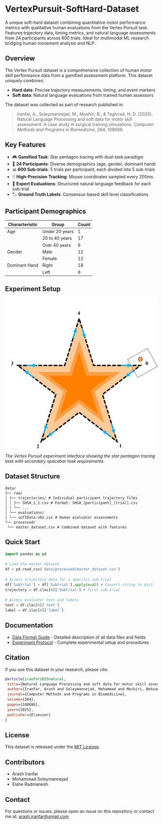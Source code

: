# VertexPursuit-SoftHard-Dataset

A unique soft-hard dataset combining quantitative motor performance metrics with qualitative human evaluations from the Vertex Pursuit task. Features trajectory data, timing metrics, and natural language assessments from 24 participants across 600 trials. Ideal for multimodal ML research bridging human movement analysis and NLP.

## Overview

The Vertex Pursuit dataset is a comprehensive collection of human motor skill performance data from a gamified assessment platform. This dataset uniquely combines:
- **Hard data**: Precise trajectory measurements, timing, and event markers
- **Soft data**: Natural language evaluations from trained human assessors

The dataset was collected as part of research published in:
> Iranfar, A., Soleymannejad, M., Moshiri, B., & Taghirad, H. D. (2025). Natural Language Processing and soft data for motor skill assessment: A case study in surgical training simulations. *Computer Methods and Programs in Biomedicine*, 264, 108686.

## Key Features

- 🎮 **Gamified Task**: Star pentagon tracing with dual-task paradigm
- 👥 **24 Participants**: Diverse demographics (age, gender, dominant hand)
- 📊 **600 Sub-trials**: 5 trials per participant, each divided into 5 sub-trials
- 🖱️ **High-Precision Tracking**: Mouse coordinates sampled every 200ms
- 💬 **Expert Evaluations**: Structured natural language feedback for each sub-trial
- 🏷️ **Ground Truth Labels**: Consensus-based skill level classifications

## Participant Demographics

| Characteristic | Group | Count |
|----------------|-------|-------|
| Age | Under 20 years | 1 |
|     | 20 to 40 years | 17 |
|     | Over 40 years | 6 |
| Gender | Male | 12 |
|        | Female | 12 |
| Dominant Hand | Right | 18 |
|               | Left | 6 |

## Experiment Setup

![Vertex Pursuit Experiment Interface](assets/background.jpg)
*The Vertex Pursuit experiment interface showing the star pentagon tracing task with secondary spacebar task requirements.*

## Dataset Structure

```
data/
├── raw/
│ ├── trajectories/ # Individual participant trajectory files
│ │ ├── SHSA_1_1.csv # Format: SHSA_[participant]_[trial].csv
│ │ └── ...
│ └── evaluations/
│ └── softData-v02.csv # Human evaluator assessments
└── processed/
 └── master_dataset.csv # Combined dataset with features
```

## Quick Start

```python
import pandas as pd

# Load the master dataset
df = pd.read_csv('data/processed/master_dataset.csv')

# Access trajectory data for a specific sub-trial
df['Subtrial'] = df['Subtrial'].apply(eval) # Convert string to dict
trajectory = df.iloc[0]['Subtrial'] # First sub-trial

# Access evaluator text and labels
text = df.iloc[0]['text']
label = df.iloc[0]['label']
```

## Documentation

- [Data Format Guide](docs/data_format.md) - Detailed description of all data files and fields
- [Experiment Protocol](docs/experiment_protocol.md) - Complete experimental setup and procedures

## Citation

If you use this dataset in your research, please cite:

```bibtex
@article{iranfar2025natural,
 title={Natural Language Processing and soft data for motor skill assessment: A case study in surgical training simulations},
 author={Iranfar, Arash and Soleymannejad, Mohammad and Moshiri, Behzad and Taghirad, Hamid D},
 journal={Computer Methods and Programs in Biomedicine},
 volume={264},
 pages={108686},
 year={2025},
 publisher={Elsevier}
}
```

## License

This dataset is released under the [MIT License](LICENSE).

## Contributors

- Arash Iranfar
- Mohammad Soleymannejad
- Elahe Radmanesh

## Contact

For questions or issues, please open an issue on this repository or contact me at: arash.iranfar@gmail.com
